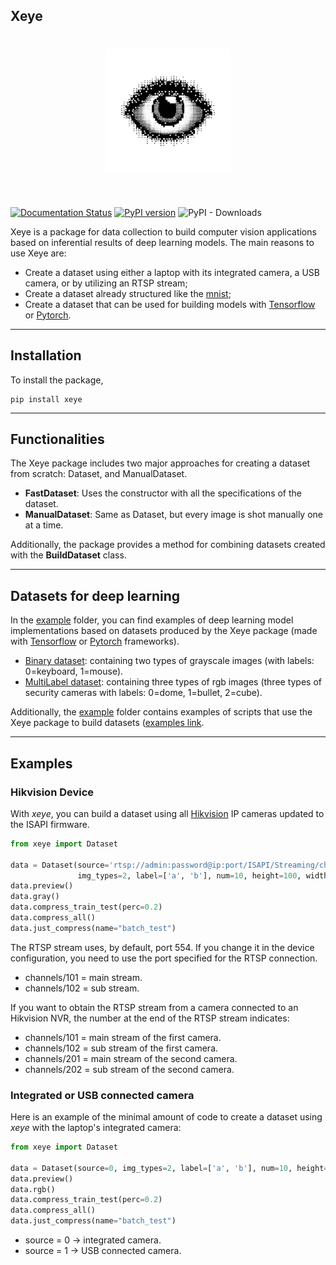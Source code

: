  
## Xeye

<h1 align="center">
<img src="logo.png" width="200">
</h1><br>


[![Documentation Status](https://readthedocs.org/projects/ansicolortags/badge/?version=latest)](https://xeye.readthedocs.io/en/latest/index.html) [![PyPI version](https://badge.fury.io/py/xeye.svg)](https://badge.fury.io/py/xeye) ![PyPI - Downloads](https://img.shields.io/pypi/dm/xeye) 
  

Xeye is a package for data collection to build computer vision applications based on inferential results of deep learning models. The main reasons to use Xeye are:

* Create a dataset using either a laptop with its integrated camera, a USB camera, or by utilizing an RTSP stream;
* Create a dataset already structured like the [mnist](https://www.tensorflow.org/datasets/catalog/mnist);
* Create a dataset that can be used for building models with [Tensorflow](https://www.tensorflow.org/) or [Pytorch](https://pytorch.org/).

<hr>

## Installation

To install the package, 

```
pip install xeye
```

<hr>

## Functionalities

The Xeye package includes two major approaches for creating a dataset from scratch: Dataset, and ManualDataset.

* **FastDataset**: Uses the constructor with all the specifications of the dataset.
* **ManualDataset**: Same as Dataset, but every image is shot manually one at a time.
  
Additionally, the package provides a method for combining datasets created with the **BuildDataset** class.

<hr>

## Datasets for deep learning 

In the [example](examples) folder, you can find examples of deep learning model implementations based on datasets produced by the Xeye package (made with [Tensorflow](https://github.com/marcosalvalaggio/xeye-notebooks/tree/main/tensorflow) or [Pytorch](https://github.com/marcosalvalaggio/xeye-notebooks/tree/main/pytorch) frameworks).


* [Binary dataset](https://drive.google.com/drive/folders/1qvoFa4SRWirXj7kdWhhcqrQ8mTIHpkuJ?usp=sharing): containing two types of grayscale images (with labels: 0=keyboard, 1=mouse).
* [MultiLabel dataset](https://drive.google.com/drive/folders/1qvoFa4SRWirXj7kdWhhcqrQ8mTIHpkuJ?usp=sharing): containing three types of rgb images (three types of security cameras with labels: 0=dome, 1=bullet, 2=cube).

Additionally, the [example](example) folder contains examples of scripts that use the Xeye package to build datasets ([examples link](examples/xeye-example).

<hr>


## Examples

### Hikvision Device

With *xeye*, you can build a dataset using all [Hikvision](https://www.hikvision.com/en/) IP cameras updated to the ISAPI firmware.

```python
from xeye import Dataset

data = Dataset(source='rtsp://admin:password@ip:port/ISAPI/Streaming/channels/101', 
               img_types=2, label=['a', 'b'], num=10, height=100, width=100, stand_by_time=0)
data.preview()
data.gray()
data.compress_train_test(perc=0.2)
data.compress_all()
data.just_compress(name="batch_test")
```

The RTSP stream uses, by default, port 554. If you change it in the device configuration, you need to use the port specified for the RTSP connection.

* channels/101 = main stream.
* channels/102 = sub stream.

If you want to obtain the RTSP stream from a camera connected to an Hikvision NVR, the number at the end of the RTSP stream indicates:

* channels/101 = main stream of the first camera.
* channels/102 = sub stream of the first camera.
* channels/201 = main stream of the second camera.
* channels/202 = sub stream of the second camera.

### Integrated or USB connected camera

Here is an example of the minimal amount of code to create a dataset using *xeye* with the laptop's integrated camera:

```python
from xeye import Dataset

data = Dataset(source=0, img_types=2, label=['a', 'b'], num=10, height=100, width=100, stand_by_time=0)
data.preview()
data.rgb()
data.compress_train_test(perc=0.2)
data.compress_all()
data.just_compress(name="batch_test")
```
 
* source = 0 -> integrated camera.
* source = 1 -> USB connected camera.
